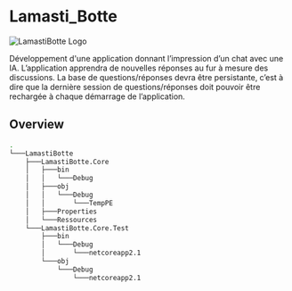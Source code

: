 # Lamasti_Botte

![LamastiBotte Logo](https://github.com/tatayoyoo/Lamasti_Botte/blob/lamaDev/Ressources/LamastiBotte_Logo.png)

Développement d'une application donnant l’impression d’un chat avec une IA. 
L’application apprendra de nouvelles réponses au fur à mesure des discussions. La base de
questions/réponses devra être persistante, c’est à dire que la dernière session de questions/réponses
doit pouvoir être rechargée à chaque démarrage de l’application.

## Overview
```bash
.
└───LamastiBotte
    ├───LamastiBotte.Core
    │   ├───bin
    │   │   └───Debug
    │   ├───obj
    │   │   └───Debug
    │   │       └───TempPE
    │   ├───Properties
    │   └───Ressources
    └───LamastiBotte.Core.Test
        ├───bin
        │   └───Debug
        │       └───netcoreapp2.1
        └───obj
            └───Debug
                └───netcoreapp2.1
```